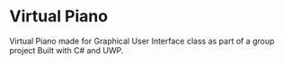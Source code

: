 # Virtual Piano
Virtual Piano made for Graphical User Interface class as part of a group project Built with C# and UWP.

